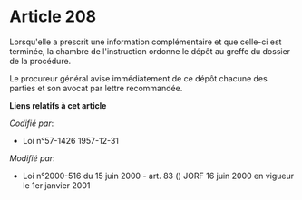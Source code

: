 # Article 208

Lorsqu'elle a prescrit une information complémentaire et que celle-ci est terminée, la chambre de l'instruction ordonne le
dépôt au greffe du dossier de la procédure.

Le procureur général avise immédiatement de ce dépôt chacune des parties et son avocat par lettre recommandée.

**Liens relatifs à cet article**

_Codifié par_:

  - Loi n°57-1426 1957-12-31

_Modifié par_:

  - Loi n°2000-516 du 15 juin 2000 - art. 83 () JORF 16 juin 2000 en vigueur le 1er janvier 2001

